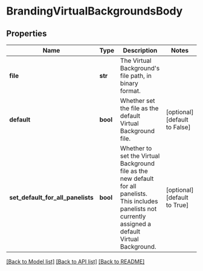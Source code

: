 # BrandingVirtualBackgroundsBody

## Properties
Name | Type | Description | Notes
------------ | ------------- | ------------- | -------------
**file** | **str** | The Virtual Background&#x27;s file path, in binary format. | 
**default** | **bool** | Whether set the file as the default Virtual Background file. | [optional] [default to False]
**set_default_for_all_panelists** | **bool** | Whether to set the Virtual Background file as the new default for all panelists. This includes panelists not currently assigned a default Virtual Background. | [optional] [default to True]

[[Back to Model list]](../README.md#documentation-for-models) [[Back to API list]](../README.md#documentation-for-api-endpoints) [[Back to README]](../README.md)

